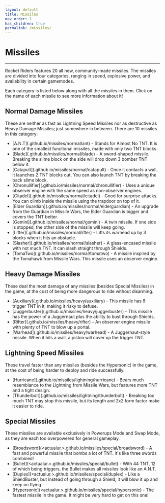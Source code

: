 ```yaml
---
layout: default
title: Missiles
nav_order: 1
has_children: true
permalink: /missiles/
---
```

# Missiles
--- 
Rocket Riders features 20 all new, community-made missiles. The missiles are divided into four categories, ranging in speed, explosive power, and availability in certain gamemodes.

Each category is listed below along with all the missiles in them. Click on the name of each missile to see more information about it!

**Normal Damage Missiles**
---
These are neither as fast as Lightning Speed Missiles nor as destructive as Heavy Damage Missiles; just somewhere in between. There are 10 missiles in this category:

- [A.N.T](<actualurl>.github.io/missiles/normal/ant) - Stands for Almost No TNT. It is one of the smallest functional missiles, made with only two TNT blocks.  
- [Blade](<actualurl>.github.io/missiles/normal/blade) - A sword-shaped missile. Breaking the slime block on the side will drop down 3 bomber TNT below it.
- [Catapult](<actualurl>.github.io/missiles/normal/catapult) - Once it contacts a wall, it launches 2 TNT blocks out. You can also launch TNT by breaking the back slime block.
- [Chronullifier](<actualurl>.github.io/missiles/normal/chronullifier) - Uses a unique observer engine with the same speed as non-observer engines.
- [Citadel](<actualurl>.github.io/missiles/normal/citadel) - Good for surprise attacks. You can climb inside the missile using the trapdoor on top of it.
- [Elder Guardian](<actualurl>.github.io/missiles/normal/elderguardian) - An upgrade from the Guardian in Missile Wars, the Elder Guardian is bigger and covers the TNT better.
- [Gemini](<actualurl>.github.io/missiles/normal/gemini) - A twin missile. If one side is stopped, the other side of the missile will keep going.
- [Lifter](<actualurl>.github.io/missiles/normal/lifter) - Lifts its warhead up by 3 blocks when it hits an obstacle.
- [Slasher](<actualurl>.github.io/missiles/normal/slasher) - A glass-encased missile with not much TNT. It can slash straight through Shields.
- [TomaTwo](<actualurl>.github.io/missiles/normal/tomatwo) - A missile inspired by the Tomahawk from Missile Wars. This missile uses an observer engine.

**Heavy Damage Missiles**
---
These deal the most damage of any missiles (besides Special Missiles) in the game, at the cost of being more dangerous to ride without disarming.

- [Auxiliary](<actualurl>.github.io/missiles/heavy/auxiliary) - This missile has 6 trigger TNT in it, making it risky to defuse.
- [Juggerbuster](<actualurl>.github.io/missiles/heavy/juggerbuster) - This missile has the power of a Juggernaut plus the ability to bust through Shields.
- [Rifter](<actualurl>.github.io/missiles/heavy/rifter) - An observer engine missile with plenty of TNT to blow up a portal.
- [Warhead](<actualurl>.github.io/missiles/heavy/warhead) - A Juggernaut-style missile. When it hits a wall, a piston will cover up the trigger TNT.

**Lightning Speed Missiles**
---
These travel faster than any missiles (besides the Hypersonic) in the game, at the cost of being harder to deploy and ride successfully.

- [Hurricane](<actualurl>.github.io/missiles/lightning/hurricane) - Bears much resemblance to the Lightning from Missile Wars, but features more TNT and a tight design.
- [Thunderbolt](<actualurl>.github.io/missiles/lightning/thunderbolt) - Breaking too much TNT may stop this missile, but its length and 2x2 form factor make it easier to ride.


**Special Missiles**
---
These missiles are available exclusively in Powerups Mode and Swap Mode, as they are each too overpowered for general gameplay.

- [Broadsword](<actualur.>.github.io/missiles/special/broadsword) - A fast and powerful missile that bombs a lot of TNT. It's like three swords combined!
- [Bullet](<actualur.>.github.io/missiles/special/bullet) - With 44 TNT, 12 of which being triggers, the Bullet makes all missiles look like an A.N.T.
- [Duplex](<actualur.>.github.io/missiles/special/duplex) - Like a ShieldBuster, but instead of going through a Shield, it will blow it up and keep on flying.
- [Hypersonic](<actualur.>.github.io/missiles/special/hypersonic) - The fastest missile in the game. It might be very hard to get on this one!

